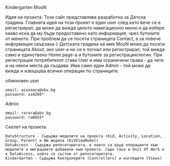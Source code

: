 Kindergarten MooN

Идея на проекта:
Този сайт представлява разработка за Детска градина. Главната идея на този проект е един user след като вече се е регистрирал, 
да може да вижда цялото навигационно меню и да избере какво иска да му бъде предоставено като информация, чрез бутоните от менюто.
При проблем да се посети страницата Contact, а за повече информация свързана с Детската градина на име MooN може да посети страницата About, 
ако user-а не се е логнал или регистрирал, той вижда само и единствено Home page-a и бутоните за регистрация/логин. 
При регистрация потребителят става User и  има ограничени права - да чете и на някои места да създава.
Има само един Admin - той може да вижда и извършва всички операции по страниците.

обикновен user
```
email: azazaaza@abv.bg
password: azAZ66*
```

Admin
```
email: rarara@abv.bg
password: raRA55*
```

Скелет на проекта:
```
DataStructure - Съдържа моделите на проекта (Kid, Activity, Location, Group, Parent) и Вю модела (KidViewModel)
DataAccess - Съдържа репоситоритата, в които са круд операциите към моделите и миграциите добавени към проекта. Също така и Unit Of Work е в DataAccess, който се състои от репоситоритата.
KinderGarten - Съдържа Контролерите (Controllers) и изгледите (Views) 
```

